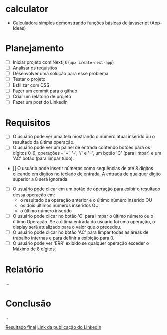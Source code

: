 # calculator
- Calculadora simples demonstrando funções básicas de javascript (App-Ideas)

 # Planejamento
 - [ ] Iniciar projeto com Next.js (`npx create-next-app`)
 - [ ] Analisar os requisitos 
 - [ ] Desenvolver uma solução para esse problema
 - [ ] Testar o projeto
 - [ ] Estilizar com CSS
 - [ ] Fazer um commit para o github
 - [ ] Criar um relátorio de projeto
 - [ ] Fazer um post do LinkedIn

# Requisitos
- [ ] O usuário pode ver uma tela mostrando o número atual inserido ou o
resultado da última operação.
- [ ] O usuário pode ver um painel de entrada contendo botões para os dígitos 0-9, 
operações - '+', '-', '/' e '=', um botão 'C' (para limpar) e um 'AC'
botão (para limpar tudo).
-  [] O usuário pode inserir números como sequências de até 8 dígitos clicando em
dígitos no teclado de entrada. A entrada de qualquer dígito superior a 8 será ignorada.
- [ ] O usuário pode clicar em um botão de operação para exibir o resultado dessa
operação em:
    * o resultado da operação anterior e o último número inserido OU
    * os dois últimos números inseridos OU
    * o último número inserido
- [ ] O usuário pode clicar no botão 'C' para limpar o último número ou o último
Operação. Se a última entrada do usuário foi uma operação, o display será
atualizado para o valor que o precedeu.
- [ ] O usuário pode clicar no botão 'AC' para limpar todas as áreas de trabalho internas e
para definir a exibição para 0.
- [ ] O usuário pode ver 'ERR' exibido se qualquer operação exceder o 
Máximo de 8 dígitos.

# Relatório
...

# Conclusão
..

[Resultado final]()
[Link da publicação do LinkedIn]()

